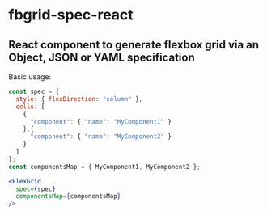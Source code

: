 # fbgrid-spec-react

## React component to generate flexbox grid via an Object, JSON or YAML specification

Basic usage:

```jsx
const spec = {
  style: { flexDirection: "column" },
  cells: [
    {
      "component": { "name": "MyComponent1" }
    },{
      "component": { "name": "MyComponent2" }
    }
  ]
};
const componentsMap = { MyComponent1, MyComponent2 };

<FlexGrid
  spec={spec}
  componentsMap={componentsMap}
/>
```
